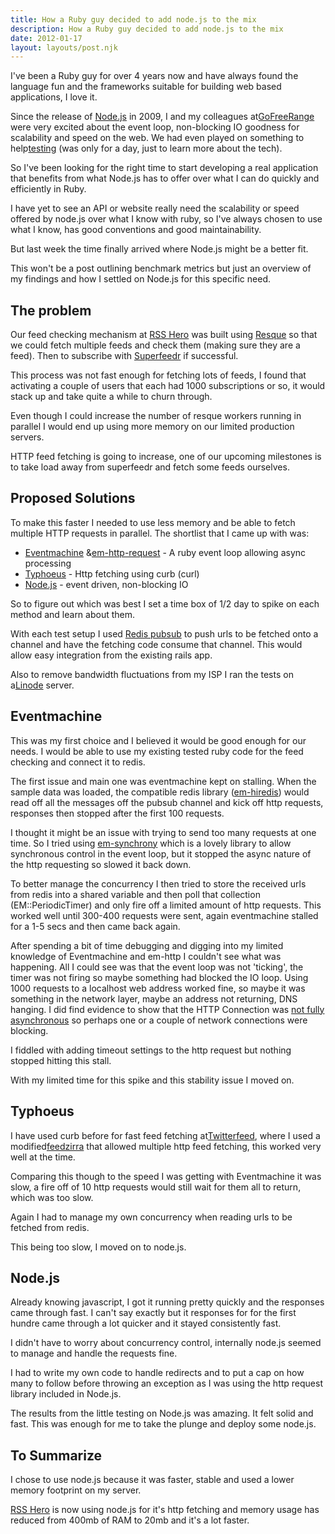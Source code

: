 ```yaml
---
title: How a Ruby guy decided to add node.js to the mix
description: How a Ruby guy decided to add node.js to the mix
date: 2012-01-17
layout: layouts/post.njk
---
```

I've been a Ruby guy for over 4 years now and have always found the language fun and the frameworks suitable for building web based applications, I love it.

Since the release of [Node.js](http://nodejs.org) in 2009, I and my colleagues at[GoFreeRange](http://www.gofreerange.com) were very excited about the event loop, non-blocking IO goodness for scalability and speed on the web. We had even played on something to help[testing](https://github.com/freerange/nodetest) (was only for a day, just to learn more about the tech).

So I've been looking for the right time to start developing a real application that benefits from what Node.js has to offer over what I can do quickly and efficiently in Ruby.

I have yet to see an API or website really need the scalability or speed offered by node.js over what I know with ruby, so I've always chosen to use what I know, has good conventions and good maintainability.

But last week the time finally arrived where Node.js might be a better fit.

This won't be a post outlining benchmark metrics but just an overview of my findings and how I settled on Node.js for this specific need.

## The problem

Our feed checking mechanism at [RSS Hero](http://rsshero.com) was built using [Resque](https://github.com/defunkt/resque) so that we could fetch multiple feeds and check them (making sure they are a feed). Then to subscribe with [Superfeedr](http://superfeedr.com) if successful.

This process was not fast enough for fetching lots of feeds, I found that activating a couple of users that each had 1000 subscriptions or so, it would stack up and take quite a while to churn through.

Even though I could increase the number of resque workers running in parallel I would end up using more memory on our limited production servers.

HTTP feed fetching is going to increase, one of our upcoming milestones is to take load away from superfeedr and fetch some feeds ourselves.

## Proposed Solutions

To make this faster I needed to use less memory and be able to fetch multiple HTTP requests in parallel. The shortlist that I came up with was:

- [Eventmachine](http://rubyeventmachine.com/) &[em-http-request](https://github.com/igrigorik/em-http-request) - A ruby event loop allowing async processing
- [Typhoeus](https://github.com/dbalatero/typhoeus) - Http fetching using curb (curl)
- [Node.js](http://nodejs.org) - event driven, non-blocking IO

So to figure out which was best I set a time box of 1/2 day to spike on each method and learn about them.

With each test setup I used [Redis pubsub](http://redis.io/topics/pubsub) to push urls to be fetched onto a channel and have the fetching code consume that channel. This would allow easy integration from the existing rails app.

Also to remove bandwidth fluctuations from my ISP I ran the tests on a[Linode](http://www.linode.com/) server.

## Eventmachine

This was my first choice and I believed it would be good enough for our needs. I would be able to use my existing tested ruby code for the feed checking and connect it to redis.

The first issue and main one was eventmachine kept on stalling. When the sample data was loaded, the compatible redis library ([em-hiredis](https://github.com/mloughran/em-hiredis)) would read off all the messages off the pubsub channel and kick off http requests, responses then stopped after the first 100 requests.

I thought it might be an issue with trying to send too many requests at one time. So I tried using [em-synchrony](https://github.com/igrigorik/em-synchrony) which is a lovely library to allow synchronous control in the event loop, but it stopped the async nature of the http requesting so slowed it back down.

To better manage the concurrency I then tried to store the received urls from redis into a shared variable and then poll that collection (EM::PeriodicTimer) and only fire off a limited amount of http requests. This worked well until 300-400 requests were sent, again eventmachine stalled for a 1-5 secs and then came back again.

After spending a bit of time debugging and digging into my limited knowledge of Eventmachine and em-http I couldn't see what was happening. All I could see was that the event loop was not 'ticking', the timer was not firing so maybe something had blocked the IO loop. Using 1000 requests to a localhost web address worked fine, so maybe it was something in the network layer, maybe an address not returning, DNS hanging. I did find evidence to show that the HTTP Connection was [not fully asynchronous](https://github.com/igrigorik/em-http-request/blob/master/lib/em-http/http_connection.rb#L75) so perhaps one or a couple of network connections were blocking.

I fiddled with adding timeout settings to the http request but nothing stopped hitting this stall.

With my limited time for this spike and this stability issue I moved on.

## Typhoeus

I have used curb before for fast feed fetching at[Twitterfeed](http://twitterfeed.com), where I used a modified[feedzirra](https://github.com/kalv/feedzirra) that allowed multiple http feed fetching, this worked very well at the time.

Comparing this though to the speed I was getting with Eventmachine it was slow, a fire off of 10 http requests would still wait for them all to return, which was too slow.

Again I had to manage my own concurrency when reading urls to be fetched from redis.

This being too slow, I moved on to node.js.

## Node.js

Already knowing javascript, I got it running pretty quickly and the responses came through fast. I can't say exactly but it responses for for the first hundre came through a lot quicker and it stayed consistently fast.

I didn't have to worry about concurrency control, internally node.js seemed to manage and handle the requests fine.

I had to write my own code to handle redirects and to put a cap on how many to follow before throwing an exception as I was using the http request library included in Node.js.

The results from the little testing on Node.js was amazing. It felt solid and fast. This was enough for me to take the plunge and deploy some node.js.

## To Summarize

I chose to use node.js because it was faster, stable and used a lower memory footprint on my server.

[RSS Hero](http://rsshero.com) is now using node.js for it's http fetching and memory usage has reduced from 400mb of RAM to 20mb and it's a lot faster.

